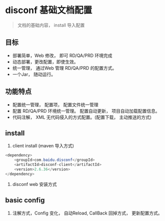 # disconf 基础文档配置

> 文档的基础内容， install 导入配置

## 目标

- 部署简单，Web 修改， 即可 RD/QA/PRD 环境完成
- 动态部署，更改配置，即使生效。
- 统一管理， 通过Web 管理 RD/QA/PRD 的配置方式。
- 一个Jar， 随动运行。

## 功能特点

- 配置统一管理， 配置项， 配置文件统一管理
- 配置 RD/QA/PRD 环境统一管理。 配置自动更新， 项目自动加载配置信息。
- 代码注解， XML 无代码侵入的方式配置。(配置下载， 主动推送的方式)

## install

1. client install (maven 导入方式)

```java
<dependency>
    <groupId>com.baidu.disconf</groupId>
    <artifactId>disconf-client</artifactId>
    <version>2.6.36</version>
</dependency>
```

1. disconf web 安装方式

## basic config

1. 注解方式，Config 变化， 自动Reload, CallBack 回掉方式， 更新配置方式。
